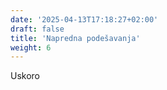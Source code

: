 ```yaml
---
date: '2025-04-13T17:18:27+02:00'
draft: false
title: 'Napredna podešavanja'
weight: 6
---
```

Uskoro
